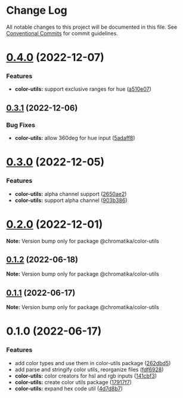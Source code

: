 # Change Log

All notable changes to this project will be documented in this file.
See [Conventional Commits](https://conventionalcommits.org) for commit guidelines.

# [0.4.0](https://github.com/tkofh/chromatika/compare/@chromatika/color-utils@0.3.1...@chromatika/color-utils@0.4.0) (2022-12-07)


### Features

* **color-utils:** support exclusive ranges for hue ([a510e07](https://github.com/tkofh/chromatika/commit/a510e0795d816a82286340dccd3166eb31283895))





## [0.3.1](https://github.com/tkofh/chromatika/compare/@chromatika/color-utils@0.3.0...@chromatika/color-utils@0.3.1) (2022-12-06)


### Bug Fixes

* **color-utils:** allow 360deg for hue input ([5adaff8](https://github.com/tkofh/chromatika/commit/5adaff8303300860fdb109ac07ed77bfe6608f94))





# [0.3.0](https://github.com/tkofh/chromatika/compare/@chromatika/color-utils@0.2.0...@chromatika/color-utils@0.3.0) (2022-12-05)


### Features

* **color-utils:** alpha channel support ([2650ae2](https://github.com/tkofh/chromatika/commit/2650ae2303d90d24d98298849cbb25169e773d88))
* **color-utils:** support alpha channel ([903b386](https://github.com/tkofh/chromatika/commit/903b386157aa71ea56b75c17db69dc02f8e687b5))





# [0.2.0](https://github.com/tkofh/chromatika/compare/@chromatika/color-utils@0.1.2...@chromatika/color-utils@0.2.0) (2022-12-01)

**Note:** Version bump only for package @chromatika/color-utils





## [0.1.2](https://github.com/tkofh/chromatika/compare/@chromatika/color-utils@0.1.1...@chromatika/color-utils@0.1.2) (2022-06-18)

**Note:** Version bump only for package @chromatika/color-utils





## [0.1.1](https://github.com/tkofh/chromatika/compare/@chromatika/color-utils@0.1.0...@chromatika/color-utils@0.1.1) (2022-06-17)

**Note:** Version bump only for package @chromatika/color-utils





# 0.1.0 (2022-06-17)


### Features

* add color types and use them in color-utils package ([262dbd5](https://github.com/tkofh/chromatika/commit/262dbd58280078d38f4d05b34690c2f645908ef9))
* add parse and stringify color utils, reorganize files ([fdf6928](https://github.com/tkofh/chromatika/commit/fdf6928cd531ca92f64f24119e8a3994c34fbd77))
* **color-utils:** color creators for hsl and rgb inputs ([141cbf3](https://github.com/tkofh/chromatika/commit/141cbf356d0a38ebebc2450feaf32b934be1df00))
* **color-utils:** create color utils package ([17917f7](https://github.com/tkofh/chromatika/commit/17917f72dfc974a5f3e9d4292ff3dcef77eabbe2))
* **color-utils:** expand hex code util ([4d7d8b7](https://github.com/tkofh/chromatika/commit/4d7d8b75dec1bdf98c385b807116f5e3e8216b09))
